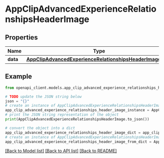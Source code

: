 # AppClipAdvancedExperienceRelationshipsHeaderImage


## Properties

Name | Type | Description | Notes
------------ | ------------- | ------------- | -------------
**data** | [**AppClipAdvancedExperienceRelationshipsHeaderImageData**](AppClipAdvancedExperienceRelationshipsHeaderImageData.md) |  | [optional] 

## Example

```python
from openapi_client.models.app_clip_advanced_experience_relationships_header_image import AppClipAdvancedExperienceRelationshipsHeaderImage

# TODO update the JSON string below
json = "{}"
# create an instance of AppClipAdvancedExperienceRelationshipsHeaderImage from a JSON string
app_clip_advanced_experience_relationships_header_image_instance = AppClipAdvancedExperienceRelationshipsHeaderImage.from_json(json)
# print the JSON string representation of the object
print(AppClipAdvancedExperienceRelationshipsHeaderImage.to_json())

# convert the object into a dict
app_clip_advanced_experience_relationships_header_image_dict = app_clip_advanced_experience_relationships_header_image_instance.to_dict()
# create an instance of AppClipAdvancedExperienceRelationshipsHeaderImage from a dict
app_clip_advanced_experience_relationships_header_image_from_dict = AppClipAdvancedExperienceRelationshipsHeaderImage.from_dict(app_clip_advanced_experience_relationships_header_image_dict)
```
[[Back to Model list]](../README.md#documentation-for-models) [[Back to API list]](../README.md#documentation-for-api-endpoints) [[Back to README]](../README.md)


